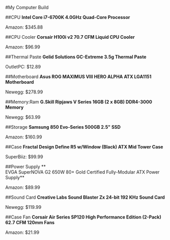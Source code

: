 #My Computer Build

##CPU
**Intel Core i7-6700K 4.0GHz Quad-Core Processor**

Amazon: $345.88

##CPU Cooler
**Corsair H100i v2 70.7 CFM Liquid CPU Cooler**

Amazon: $96.99

##Thermal Paste
**Gelid Solutions GC-Extreme 3.5g Thermal Paste**

OutletPC: $12.89

##Motherboard
**Asus ROG MAXIMUS VIII HERO ALPHA ATX LGA1151 Motherboard**

Newegg: $278.99

##Memory:Ram
**G.Skill Ripjaws V Series 16GB (2 x 8GB) DDR4-3000 Memory**

Newegg: $63.99

##Storage
**Samsung 850 Evo-Series 500GB 2.5" SSD**

Amazon: $160.99

##Case
**Fractal Design Define R5 w/Window (Black) ATX Mid Tower Case**

SuperBiiz: $99.99

##Power Supply
** 	
EVGA SuperNOVA G2 650W 80+ Gold Certified Fully-Modular ATX Power Supply**

Amazon: $89.99

##Sound Card
**Creative Labs Sound Blaster Zx 24-bit 192 KHz Sound Card**

Newegg: $119.99

##Case Fan
**Corsair Air Series SP120 High Performance Edition (2-Pack) 62.7 CFM 120mm Fans**

Amazon: $21.99
